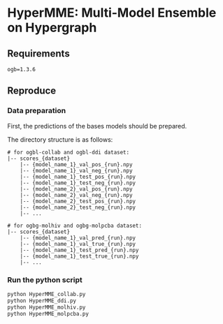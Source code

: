 # HyperMME: Multi-Model Ensemble on Hypergraph

## Requirements

```
ogb=1.3.6
```

## Reproduce

### Data preparation

First, the predictions of the bases models should be prepared.

The directory structure is as follows:

```
# for ogbl-collab and ogbl-ddi dataset:
|-- scores_{dataset}
    |-- {model_name_1}_val_pos_{run}.npy
    |-- {model_name_1}_val_neg_{run}.npy
    |-- {model_name_1}_test_pos_{run}.npy
    |-- {model_name_1}_test_neg_{run}.npy
    |-- {model_name_2}_val_pos_{run}.npy
    |-- {model_name_2}_val_neg_{run}.npy
    |-- {model_name_2}_test_pos_{run}.npy
    |-- {model_name_2}_test_neg_{run}.npy
    |-- ...

# for ogbg-molhiv and ogbg-molpcba dataset:
|-- scores_{dataset}
    |-- {model_name_1}_val_pred_{run}.npy
    |-- {model_name_1}_val_true_{run}.npy
    |-- {model_name_1}_test_pred_{run}.npy
    |-- {model_name_1}_test_true_{run}.npy
    |-- ...
```
### Run the python script

```bash
python HyperMME_collab.py
python HyperMME_ddi.py
python HyperMME_molhiv.py
python HyperMME_molpcba.py
```
